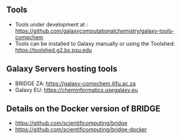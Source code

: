 
## Tools
- Tools under development at : https://github.com/galaxycomputationalchemistry/galaxy-tools-compchem
- Tools can be installed to Galaxy manually or using the Toolshed: https://toolshed.g2.bx.psu.edu

## Galaxy Servers hosting tools
- BRIDGE ZA: https://galaxy-compchem.ilifu.ac.za
- Galaxy EU: https://cheminformatics.usegalaxy.eu 

## Details on the Docker version of BRIDGE
- https://github.com/scientificomputing/bridge
- https://github.com/scientificomputing/bridge-docker
